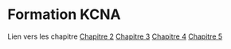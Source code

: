 # Formation KCNA

Lien vers les chapitre
[Chapitre 2](./KCNA_Chap2.md)
[Chapitre 3](./KCNA_Chap3.md)
[Chapitre 4](./KCNA_Chap4.md)
[Chapitre 5](./KCNA_Chap5.md)
